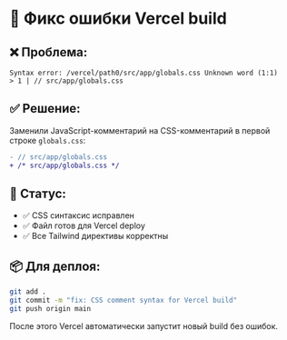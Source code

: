# 🔧 Фикс ошибки Vercel build

## ❌ Проблема:
```
Syntax error: /vercel/path0/src/app/globals.css Unknown word (1:1)
> 1 | // src/app/globals.css
```

## ✅ Решение:
Заменили JavaScript-комментарий на CSS-комментарий в первой строке `globals.css`:

```diff
- // src/app/globals.css
+ /* src/app/globals.css */
```

## 🚀 Статус:
- ✅ CSS синтаксис исправлен
- ✅ Файл готов для Vercel deploy
- ✅ Все Tailwind директивы корректны

## 📦 Для деплоя:
```bash
git add .
git commit -m "fix: CSS comment syntax for Vercel build"
git push origin main
```

После этого Vercel автоматически запустит новый build без ошибок.

